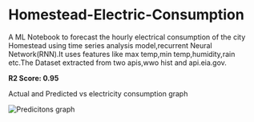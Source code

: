 # Homestead-Electric-Consumption
A ML Notebook to forecast the hourly electrical consumption of the city Homestead using time series analysis model,recurrent Neural Network(RNN).It uses features like max temp,min temp,humidity,rain etc.The Dataset extracted from two apis,wwo hist and  api.eia.gov.

__R2 Score: 0.95__

Actual and Predicted vs electricity consumption graph

![Predicitons graph](https://github.com/ajtheb/Homestead-Electric-Consumption/raw/master/graph.PNG)
